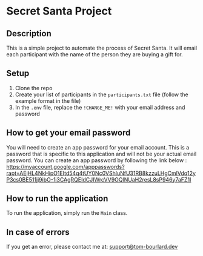 # Secret Santa Project

## Description
This is a simple project to automate the process of Secret Santa. 
It will email each participant with the name of the person they are buying a gift for.

## Setup
1. Clone the repo
2. Create your list of participants in the `participants.txt` file (follow the example format in the file)
3. In the `.env` file, replace the `!CHANGE_ME!` with your email address and password

## How to get your email password
You will need to create an app password for your email account. 
This is a password that is specific to this application and will not be your actual email password.
You can create an app password by following the link below :
https://myaccount.google.com/apppasswords?rapt=AEjHL4NkHipO1EItd54q4tUY0Nc0VShluNfU31RB8kzzuLHgCmlVdq12yP3cs0BE511jj9ibO-1i3CAgRQEIdCJIWrcVV9OQlNUaH2resL8sP946y7aFZ1I

## How to run the application
To run the application, simply run the `Main` class.

## In case of errors
If you get an error, please contact me at: [support@tom-bourlard.dev](mailto:)